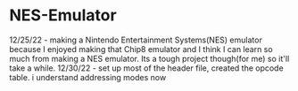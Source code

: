 # NES-Emulator
12/25/22 - making a Nintendo Entertainment Systems(NES) emulator because I enjoyed making that Chip8 emulator and I think I can learn so much from making a NES emulator. Its a tough project though(for me) so it'll take a while. 
12/30/22 - set up most of the header file, created the opcode table. i understand addressing modes now
